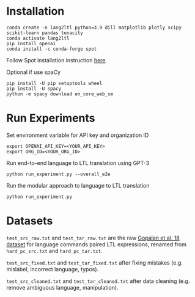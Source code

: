 # Installation
```
conda create -n lang2ltl python=3.9 dill matplotlib plotly scipy scikit-learn pandas tenacity
conda activate lang2ltl
pip install openai
conda install -c conda-forge spot
```
Follow Spot installation instruction [here](https://spot.lre.epita.fr/install.html).

Optional if use spaCy
```
pip install -U pip setuptools wheel
pip install -U spacy
python -m spacy download en_core_web_sm
```

# Run Experiments
Set environment variable for API key and organization ID
```
export OPENAI_API_KEY=<YOUR_API_KEY>
export ORG_ID=<YOUR_ORG_ID>
```
Run end-to-end language to LTL translation using GPT-3
```
python run_experiment.py --overall_e2e
```
Run the modular approach to language to LTL translation
```
python run_experiment.py
```

# Datasets
```test_src_raw.txt``` and ```test_tar_raw.txt``` are the raw [Gopalan et al. 18 dataset](https://github.com/h2r/language_datasets/tree/master/RSS_2018_Gopalan_et_al) for language commands paired LTL expressions, renamed from ```hard_pc_src.txt``` and ```hard_pc_tar.txt```. 

```test_src_fixed.txt``` and ```test_tar_fixed.txt``` after fixing mistakes (e.g. mislabel, incorrect language, typos).

```test_src_cleaned.txt``` and ```test_tar_cleaned.txt``` after data cleaning (e.g. remove ambiguous language, manipulation).

